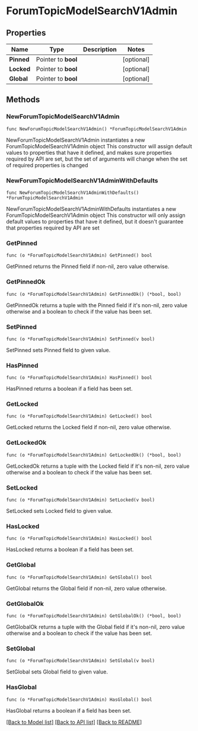# ForumTopicModelSearchV1Admin

## Properties

Name | Type | Description | Notes
------------ | ------------- | ------------- | -------------
**Pinned** | Pointer to **bool** |  | [optional] 
**Locked** | Pointer to **bool** |  | [optional] 
**Global** | Pointer to **bool** |  | [optional] 

## Methods

### NewForumTopicModelSearchV1Admin

`func NewForumTopicModelSearchV1Admin() *ForumTopicModelSearchV1Admin`

NewForumTopicModelSearchV1Admin instantiates a new ForumTopicModelSearchV1Admin object
This constructor will assign default values to properties that have it defined,
and makes sure properties required by API are set, but the set of arguments
will change when the set of required properties is changed

### NewForumTopicModelSearchV1AdminWithDefaults

`func NewForumTopicModelSearchV1AdminWithDefaults() *ForumTopicModelSearchV1Admin`

NewForumTopicModelSearchV1AdminWithDefaults instantiates a new ForumTopicModelSearchV1Admin object
This constructor will only assign default values to properties that have it defined,
but it doesn't guarantee that properties required by API are set

### GetPinned

`func (o *ForumTopicModelSearchV1Admin) GetPinned() bool`

GetPinned returns the Pinned field if non-nil, zero value otherwise.

### GetPinnedOk

`func (o *ForumTopicModelSearchV1Admin) GetPinnedOk() (*bool, bool)`

GetPinnedOk returns a tuple with the Pinned field if it's non-nil, zero value otherwise
and a boolean to check if the value has been set.

### SetPinned

`func (o *ForumTopicModelSearchV1Admin) SetPinned(v bool)`

SetPinned sets Pinned field to given value.

### HasPinned

`func (o *ForumTopicModelSearchV1Admin) HasPinned() bool`

HasPinned returns a boolean if a field has been set.

### GetLocked

`func (o *ForumTopicModelSearchV1Admin) GetLocked() bool`

GetLocked returns the Locked field if non-nil, zero value otherwise.

### GetLockedOk

`func (o *ForumTopicModelSearchV1Admin) GetLockedOk() (*bool, bool)`

GetLockedOk returns a tuple with the Locked field if it's non-nil, zero value otherwise
and a boolean to check if the value has been set.

### SetLocked

`func (o *ForumTopicModelSearchV1Admin) SetLocked(v bool)`

SetLocked sets Locked field to given value.

### HasLocked

`func (o *ForumTopicModelSearchV1Admin) HasLocked() bool`

HasLocked returns a boolean if a field has been set.

### GetGlobal

`func (o *ForumTopicModelSearchV1Admin) GetGlobal() bool`

GetGlobal returns the Global field if non-nil, zero value otherwise.

### GetGlobalOk

`func (o *ForumTopicModelSearchV1Admin) GetGlobalOk() (*bool, bool)`

GetGlobalOk returns a tuple with the Global field if it's non-nil, zero value otherwise
and a boolean to check if the value has been set.

### SetGlobal

`func (o *ForumTopicModelSearchV1Admin) SetGlobal(v bool)`

SetGlobal sets Global field to given value.

### HasGlobal

`func (o *ForumTopicModelSearchV1Admin) HasGlobal() bool`

HasGlobal returns a boolean if a field has been set.


[[Back to Model list]](../README.md#documentation-for-models) [[Back to API list]](../README.md#documentation-for-api-endpoints) [[Back to README]](../README.md)


